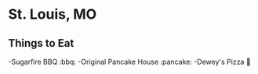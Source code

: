 # St. Louis, MO

## Things to Eat

-Sugarfire BBQ :bbq:
-Original Pancake House :pancake:
-Dewey's Pizza :pizza:
